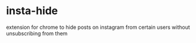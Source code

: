 # insta-hide
extension for chrome to hide posts on instagram from certain users without unsubscribing from them
